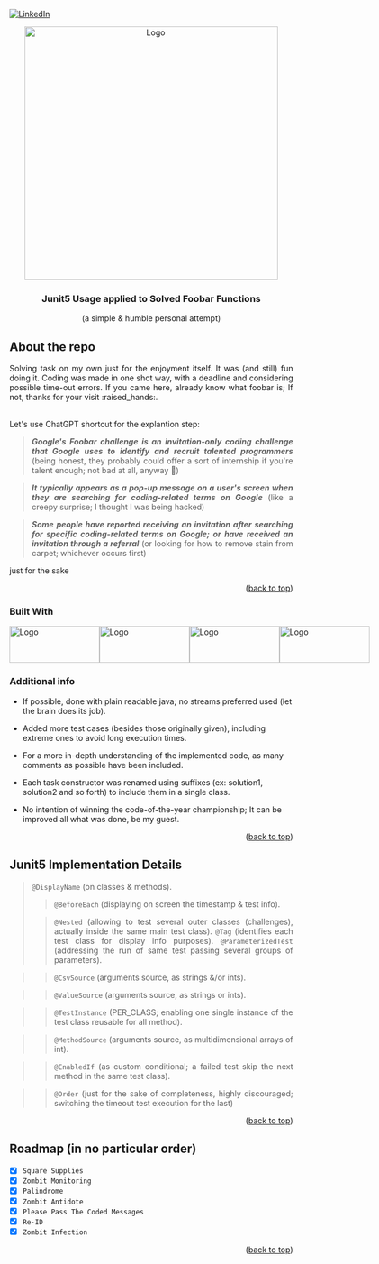 [![LinkedIn][linkedin-shield]][linkedin-url]

<!-- PROJECT LOGO -->
<div align="center">
  <a align="center">
    <img src="https://user-images.githubusercontent.com/53323058/273491246-3129bbb6-670a-49dc-a43c-87937bca67a2.png" alt="Logo" width="450">
  </a>
  <h3 align="center">Junit5 Usage applied to Solved Foobar Functions</h3>
  <p align="center">
     (a simple & humble personal attempt)
  </p>
</div>

<!-- ABOUT THE REPO -->
## About the repo

<div align="justify">
Solving task on my own just for the enjoyment itself. It was (and still) fun doing it. Coding was made in one shot way, with a deadline and considering possible time-out errors. If you came here, already know what foobar is; If not, thanks for your visit :raised_hands:. <br /> <br />

  Let's use ChatGPT shortcut for the explantion step: 
  
> **_Google's Foobar challenge is an invitation-only coding challenge that Google uses to identify and recruit talented programmers_** (being honest, they probably could offer a sort of internship if you're talent enough; not bad at all, anyway :muscle:)

> **_It typically appears as a pop-up message on a user's screen when they are searching for coding-related terms on Google_** (like a creepy surprise; I thought I was being hacked)

> **_Some people have reported receiving an invitation after searching for specific coding-related terms on Google; or have received an invitation through a referral_** (or looking for how to remove stain from carpet; whichever occurs first)
          
just for the sake
</div>

<p align="right">(<a href="#readme-top">back to top</a>)</p>

### Built With

<div style="display: flex; flex-direction: row; align=center">
  <a href="https://www.java.com/en/">
    <img class="img"src="https://user-images.githubusercontent.com/53323058/273763700-87da1703-8aaa-473a-82a7-595478683383.png" alt="Logo" width="160" height="65"/>
  </a>
  <a href="https://junit.org/junit5/">
    <img class="img"src="https://user-images.githubusercontent.com/53323058/273760886-5dd75127-437e-478e-9cae-3d28e3d89149.png" alt="Logo" width="160" height="65"/>
  </a>
  <a href="https://maven.apache.org/">
    <img class="img"src="https://user-images.githubusercontent.com/53323058/230741096-33c1b8ab-1ec8-4364-b877-09aaa7df0fcd.png" alt="Logo" width="160" height="65"/>
  </a> 
  <a href="https://netbeans.apache.org/">
    <img class="img"src="https://user-images.githubusercontent.com/53323058/273762946-9cd1d557-5ac2-4dd4-898f-9e0e369ecd72.png" alt="Logo" width="160" height="65"/>
  </a>
</div>

### Additional info

* If possible, done with plain readable java; no streams preferred used (let the brain does its job).

* Added more test cases (besides those originally given), including extreme ones to avoid long execution times.

* For a more in-depth understanding of the implemented code, as many comments as possible have been included.

* Each task constructor was renamed using suffixes (ex: solution1, solution2 and so forth) to include them in a single class.

* No intention of winning the code-of-the-year championship; It can be improved all what was done, be my guest.
 
</div>

<p align="right">(<a href="#readme-top">back to top</a>)</p>

<!-- SUMMARY -->
## Junit5 Implementation Details 

<div align="justify">
  
> `@DisplayName` (on classes & methods).
>> `@BeforeEach` (displaying on screen the timestamp & test info).
>
>> `@Nested` (allowing to test several outer classes (challenges), actually inside the same main test class).
>> `@Tag` (identifies each test class for display info purposes).
>> `@ParameterizedTest` (addressing the run of same test passing several groups of parameters).

>> `@CsvSource` (arguments source, as strings &/or ints).
 
>> `@ValueSource` (arguments source, as strings or ints).
 
>> `@TestInstance` (PER_CLASS; enabling one single instance of the test class reusable for all method).
 
>> `@MethodSource` (arguments source, as multidimensional arrays of int).
 
>> `@EnabledIf` (as custom conditional; a failed test skip the next method in the same test class).

>> `@Order` (just for the sake of completeness, highly discouraged; switching the timeout test execution for the last)
          

</div>



<p align="right">(<a href="#readme-top">back to top</a>)</p>

<!-- ROADMAP -->
## Roadmap (in no particular order)

- [x] `Square Supplies`
- [x] `Zombit Monitoring`
- [x] `Palindrome`
- [x] `Zombit Antidote`
- [x] `Please Pass The Coded Messages`
- [x] `Re-ID`
- [x] `Zombit Infection`

<p align="right">(<a href="#readme-top">back to top</a>)</p>

<!-- MARKDOWN LINKS & IMAGES -->
<!-- https://www.markdownguide.org/basic-syntax/#reference-style-links -->
[linkedin-shield]: https://user-images.githubusercontent.com/53323058/230575198-fa1acbf4-8f82-4d8e-b245-3979276bc240.png
[linkedin-url]: https://linkedin.com/in/
 

